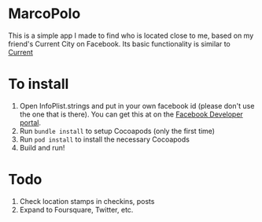 # MarcoPolo
This is a simple app I made to find who is located close to me, based on my friend's Current City on Facebook. Its basic functionality is similar to [Current](#)

# To install
1. Open InfoPlist.strings and put in your own facebook id (please don't use the one that is there). You can get this at on the [Facebook Developer portal](http://developer.facebook.com).
1. Run `bundle install` to setup Cocoapods (only the first time)
1. Run `pod install` to install the necessary Cocoapods
1. Build and run!

# Todo
1. Check location stamps in checkins, posts
1. Expand to Foursquare, Twitter, etc.
